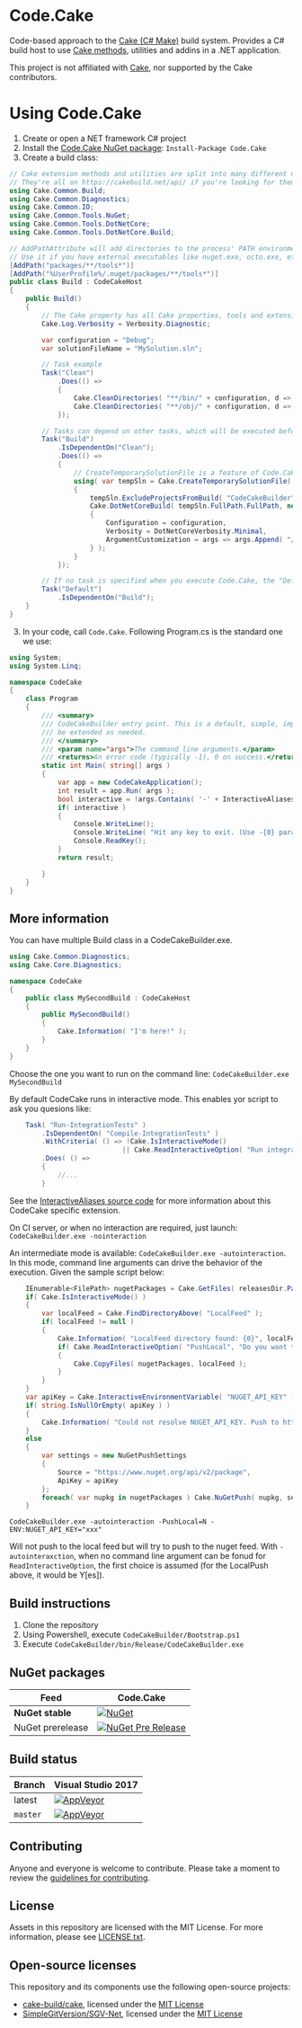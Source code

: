 Code.Cake
=========

Code-based approach to the [Cake (C# Make)](https://cakebuild.net/) build system. Provides a C# build host to use [Cake methods](https://cakebuild.net/api/), utilities and addins in a .NET application.

This project is not affiliated with [Cake](https://github.com/cake-build/cake), nor supported by the Cake contributors.

Using Code.Cake
===============

1. Create or open a NET framework C# project
2. Install the [Code.Cake NuGet package](https://www.nuget.org/packages/Code.Cake/): `Install-Package Code.Cake`
3. Create a build class:

```csharp
// Cake extension methods and utilities are split into many different namespaces, which all need to be specified.
// They're all on https://cakebuild.net/api/ if you're looking for them.
using Cake.Common.Build;
using Cake.Common.Diagnostics;
using Cake.Common.IO;
using Cake.Common.Tools.NuGet;
using Cake.Common.Tools.DotNetCore;
using Cake.Common.Tools.DotNetCore.Build;

// AddPathAttribute will add directories to the process' PATH environment variable.
// Use it if you have external executables like nuget.exe, octo.exe, etc.
[AddPath("packages/**/tools*")]
[AddPath("%UserProfile%/.nuget/packages/**/tools*")]
public class Build : CodeCakeHost
{
    public Build()
    {
        // The Cake property has all Cake properties, tools and extension methods on it
        Cake.Log.Verbosity = Verbosity.Diagnostic;

        var configuration = "Debug";
        var solutionFileName = "MySolution.sln";

        // Task example
        Task("Clean")
            .Does(() =>
            {
                Cake.CleanDirectories( "**/bin/" + configuration, d => !d.Path.Segments.Contains( "CodeCakeBuilder" ) );
                Cake.CleanDirectories( "**/obj/" + configuration, d => !d.Path.Segments.Contains( "CodeCakeBuilder" ) );
            });

        // Tasks can depend on other tasks, which will be executed before
        Task("Build")
            .IsDependentOn("Clean");
            .Does(() =>
            {
                // CreateTemporarySolutionFile is a feature of Code.Cake.
                using( var tempSln = Cake.CreateTemporarySolutionFile( solutionFileName ) )
                {
                    tempSln.ExcludeProjectsFromBuild( "CodeCakeBuilder" );
                    Cake.DotNetCoreBuild( tempSln.FullPath.FullPath, new DotNetCoreBuildSettings()
                    {
                        Configuration = configuration,
                        Verbosity = DotNetCoreVerbosity.Minimal,
                        ArgumentCustomization = args => args.Append( "/p:GenerateDocumentation=true" )
                    } );
                }
            });

        // If no task is specified when you execute Code.Cake, the "Default" task will be executed
        Task("Default")
            .IsDependentOn("Build");
    }
}
```

3. In your code, call `Code.Cake`. Following Program.cs is the standard one we use: 

```csharp
using System;
using System.Linq;

namespace CodeCake
{
    class Program
    {
        /// <summary>
        /// CodeCakeBuilder entry point. This is a default, simple, implementation that can 
        /// be extended as needed.
        /// </summary>
        /// <param name="args">The command line arguments.</param>
        /// <returns>An error code (typically -1), 0 on success.</returns>
        static int Main( string[] args )
        {
            var app = new CodeCakeApplication();
            int result = app.Run( args );
            bool interactive = !args.Contains( '-' + InteractiveAliases.NoInteractionArgument, StringComparer.OrdinalIgnoreCase );
            if( interactive )
            {
                Console.WriteLine();
                Console.WriteLine( "Hit any key to exit. (Use -{0} parameter to exit immediately)", InteractiveAliases.NoInteractionArgument );
                Console.ReadKey();
            }
            return result;

        }
    }
}
```
## More information
You can have multiple Build class in a CodeCakeBuilder.exe.

```csharp
using Cake.Common.Diagnostics;
using Cake.Core.Diagnostics;

namespace CodeCake
{
    public class MySecondBuild : CodeCakeHost
    {
        public MySecondBuild()
        {
            Cake.Information( "I'm here!" );
        }
    }
}
```

Choose the one you want to run on the command line: `CodeCakeBuilder.exe MySecondBuild`

By default CodeCake runs in interactive mode. This enables yor script to ask you quesions like:

```csharp
    Task( "Run-IntegrationTests" )
        .IsDependentOn( "Compile-IntegrationTests" )
        .WithCriteria( () => !Cake.IsInteractiveMode()
                            || Cake.ReadInteractiveOption( "Run integration tests?", 'Y', 'N' ) == 'Y' )
        .Does( () =>
        {
            //...
        }
```

See the [InteractiveAliases source code](https://github.com/SimpleGitVersion/CodeCake/blob/master/Code.Cake/CodeCakeSpecific/InteractiveAliases.cs)
for more information about this CodeCake specific extension.

On CI server, or when no interaction are required, just launch: `CodeCakeBuilder.exe -nointeraction`

An intermediate mode is available: `CodeCakeBuilder.exe -autointeraction`. In this mode, command line arguments
can drive the behavior of the execution. Given the sample script below:

```csharp
    IEnumerable<FilePath> nugetPackages = Cake.GetFiles( releasesDir.Path + "/*.nupkg" );
    if( Cake.IsInteractiveMode() )
    {
        var localFeed = Cake.FindDirectoryAbove( "LocalFeed" );
        if( localFeed != null )
        {
            Cake.Information( "LocalFeed directory found: {0}", localFeed );
            if( Cake.ReadInteractiveOption( "PushLocal", "Do you want to publish to LocalFeed?", 'Y', 'N' ) == 'Y' )
            {
                Cake.CopyFiles( nugetPackages, localFeed );
            }
        }
    }
    var apiKey = Cake.InteractiveEnvironmentVariable( "NUGET_API_KEY" );
    if( string.IsNullOrEmpty( apiKey ) )
    {
        Cake.Information( "Could not resolve NUGET_API_KEY. Push to https://www.nuget.org/api/v2/package is skipped." );
    }
    else
    {
        var settings = new NuGetPushSettings
        {
            Source = "https://www.nuget.org/api/v2/package",
            ApiKey = apiKey
        };
        foreach( var nupkg in nugetPackages ) Cake.NuGetPush( nupkg, settings );
    }
```

`CodeCakeBuilder.exe -autointeraction -PushLocal=N -ENV:NUGET_API_KEY="xxx"`

Will not push to the local feed but will try to push to the nuget feed.
With `-autointeraxction`, when no command line argument can be fonud for `ReadInteractiveOption`, the first choice is assumed (for
the LocalPush above, it would be Y[es]).

## Build instructions

1. Clone the repository
2. Using Powershell, execute `CodeCakeBuilder/Bootstrap.ps1`
3. Execute `CodeCakeBuilder/bin/Release/CodeCakeBuilder.exe`

## NuGet packages

| Feed             | Code.Cake |
| ---------------- | ------ |
| **NuGet stable** | [![NuGet](https://img.shields.io/nuget/v/Code.Cake.svg)](https://www.nuget.org/packages/Code.Cake) |
| NuGet prerelease | [![NuGet Pre Release](https://img.shields.io/nuget/vpre/Code.Cake.svg)](https://www.nuget.org/packages/Code.Cake) |

## Build status

| Branch   | Visual Studio 2017 |
| -------- | ------- |
| latest | [![AppVeyor](https://img.shields.io/appveyor/ci/olivier-spinelli/codecake.svg)](https://ci.appveyor.com/project/olivier-spinelli/codecake) |
| `master` | [![AppVeyor](https://img.shields.io/appveyor/ci/olivier-spinelli/codecake/master.svg)](https://ci.appveyor.com/project/olivier-spinelli/codecake) |

## Contributing

Anyone and everyone is welcome to contribute. Please take a moment to
review the [guidelines for contributing](CONTRIBUTING.md).

## License

Assets in this repository are licensed with the MIT License. For more information, please see [LICENSE.txt](LICENSE.txt).

## Open-source licenses

This repository and its components use the following open-source projects:

- [cake-build/cake](https://github.com/cake-build/cake), licensed under the [MIT License](https://github.com/cake-build/cake/blob/develop/LICENSE)
- [SimpleGitVersion/SGV-Net](https://github.com/SimpleGitVersion/SGV-Net), licensed under the [MIT License](https://github.com/SimpleGitVersion/SGV-Net/blob/master/LICENSE.txt)
